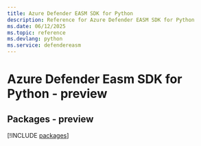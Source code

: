 ```yaml
---
title: Azure Defender EASM SDK for Python
description: Reference for Azure Defender EASM SDK for Python
ms.date: 06/12/2025
ms.topic: reference
ms.devlang: python
ms.service: defendereasm
---
```

# Azure Defender Easm SDK for Python - preview
## Packages - preview
[!INCLUDE [packages](defender-easm-index.md)]